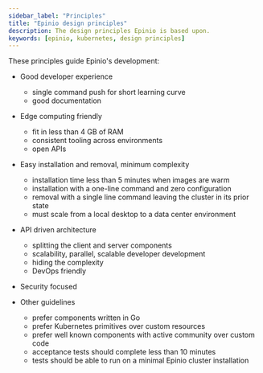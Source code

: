 ```yaml
---
sidebar_label: "Principles"
title: "Epinio design principles"
description: The design principles Epinio is based upon.
keywords: [epinio, kubernetes, design principles]
---
```


These principles guide Epinio's development:

- Good developer experience
  - single command push for short learning curve
  - good documentation

- Edge computing friendly
  - fit in less than 4&nbsp;GB of RAM
  - consistent tooling across environments
  - open APIs

- Easy installation and removal, minimum complexity
  - installation time less than 5 minutes when images are warm
  - installation with a one-line command and zero configuration
  - removal with a single line command leaving the cluster in its prior state
  - must scale from a local desktop to a data center environment

- API driven architecture
  - splitting the client and server components
  - scalability, parallel, scalable developer development
  - hiding the complexity
  - DevOps friendly

- Security focused

- Other guidelines
  - prefer components written in Go
  - prefer Kubernetes primitives over custom resources
  - prefer well known components with active community over custom code
  - acceptance tests should complete less than 10 minutes
  - tests should be able to run on a minimal Epinio cluster installation
